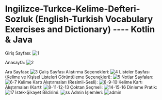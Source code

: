 # Ingilizce-Turkce-Kelime-Defteri-Sozluk (English-Turkish Vocabulary Exercises and Dictionary) ---- Kotlin & Java
Giriş Sayfası:
![1](https://user-images.githubusercontent.com/44004959/124678943-40653000-decc-11eb-8723-e8244a08f03e.PNG)


Anasayfa:
![2](https://user-images.githubusercontent.com/44004959/124678964-4b1fc500-decc-11eb-8eb6-46d912cd852d.PNG)


Ara Sayfası:
![3](https://user-images.githubusercontent.com/44004959/124678993-570b8700-decc-11eb-819c-817ab021bb6c.PNG)
Çalış Sayfası Alıştırma Seçenekleri:
![4](https://user-images.githubusercontent.com/44004959/124679039-6be81a80-decc-11eb-8f27-ba5b1792febe.PNG)
Listeler Sayfası (Kelime ve Kişisel Listeleri Görüntüleme Seçenekleri):
![5](https://user-images.githubusercontent.com/44004959/124679063-730f2880-decc-11eb-97b0-7266bff899a7.PNG)
Notlar Sayfaları:
![6-7](https://user-images.githubusercontent.com/44004959/124679126-8e7a3380-decc-11eb-8a29-397ec5eb5299.PNG)
Kelime Kartı Alıştırmaları (Resimli-Sesli):
![8-9-10](https://user-images.githubusercontent.com/44004959/124679255-bff2ff00-decc-11eb-96a5-411923c2aac6.PNG)
Kelime Kartı Alıştırmaları (Kart):
![8-11-12-13](https://user-images.githubusercontent.com/44004959/124679170-a487f400-decc-11eb-877e-90a2d4deccb1.PNG)
Çoktan Seçmeli:
![14-15-16](https://user-images.githubusercontent.com/44004959/124679320-d8fbb000-decc-11eb-8e88-a01f4ccdab02.PNG)
Dinleme Pratik:
![17](https://user-images.githubusercontent.com/44004959/124679347-e6b13580-decc-11eb-87e0-ee0816f5aec0.PNG)
İstek-Şikayet Bildirimi:
![ss](https://user-images.githubusercontent.com/44004959/124679422-05afc780-decd-11eb-8107-5977a32bb6fb.PNG)
Admin İşlemleri:
![admin](https://user-images.githubusercontent.com/44004959/124679404-fb8dc900-decc-11eb-8967-cf22565799af.PNG)





